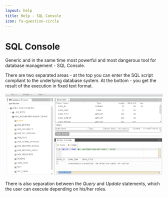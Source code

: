 ```yaml
---
layout: help
title: Help - SQL Console
icon: fa-question-circle
---
```


SQL Console
===

Generic and in the same time most powerful and most dangerous tool for database management - SQL Console.

There are two separated areas - at the top you can enter the SQL script compliant to the underlying database system.
At the bottom - you get the result of the execution in fixed text format.

![Database Perspective](images/tooling/perspectives/database/database-perspective.png)

There is also separation between the *Query* and *Update* statements, which the user can execute depending on his/her roles.
